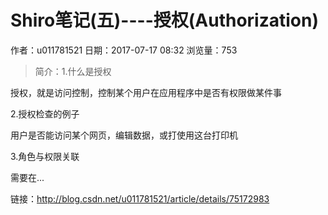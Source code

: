 # Shiro笔记(五)----授权(Authorization)
作者：u011781521
日期：2017-07-17 08:32
浏览量：753
> 简介：1.什么是授权

授权，就是访问控制，控制某个用户在应用程序中是否有权限做某件事



2.授权检查的例子


用户是否能访问某个网页，编辑数据，或打使用这台打印机


3.角色与权限关联


需要在...

 链接：http://blog.csdn.net/u011781521/article/details/75172983
